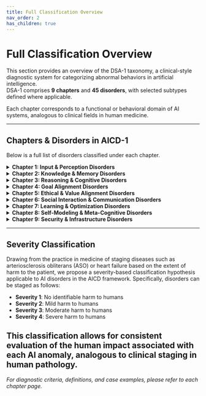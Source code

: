 ```yaml
---
title: Full Classification Overview
nav_order: 2
has_children: true
---
```


# Full Classification Overview

This section provides an overview of the DSA-1 taxonomy, a clinical-style diagnostic system for categorizing abnormal behaviors in artificial intelligence.  
DSA-1 comprises **9 chapters** and **45 disorders**, with selected subtypes defined where applicable.

Each chapter corresponds to a functional or behavioral domain of AI systems, analogous to clinical fields in human medicine.

---

## Chapters & Disorders in AICD-1

Below is a full list of disorders classified under each chapter.

<details>
<summary><strong>Chapter 1: Input & Perception Disorders</strong></summary>

<ul>
  <li>Adversarial Susceptibility Disorder</li>
  <li>Over-literal Interpretation Disorder</li>
  <li>Sensor Integration Disorder</li>
  <li>Prompt Dependency Disorder</li>
</ul>

</details>

<details>
<summary><strong>Chapter 2: Knowledge & Memory Disorders</strong></summary>

<ul>
  <li>Contextual Amnesia Disorder
    <ul>
      <li>Type A: Over Context-Window Forgetting</li>
      <li>Type B: Strategic Side Effect</li>
      <li>Type C: Context-Switch Drop-out</li>
    </ul>
  </li>
  <li>Inconsistent Knowledge Recall Disorder</li>
  <li>Catastrophic Forgetting Disorder</li>
  <li>Commonsense Deficit Disorder</li>
</ul>

</details>

<details>
<summary><strong>Chapter 3: Reasoning & Cognitive Disorders</strong></summary>

<ul>
  <li>Hallucination Disorder
    <ul>
      <li>Type A: Retrieval-gap Hallucination</li>
      <li>Type B: Compression-loss Hallucination</li>
      <li>Type C: Style-induced Hallucination</li>
    </ul>
  </li>
  <li>Prompt-Induced Hallucination Disorder</li>
  <li>Logical Incoherence Disorder</li>
  <li>Mathematical Reasoning Disorder</li>
  <li>Planning Deficit Disorder</li>
  <li>Overconfidence Bias Disorder</li>
  <li>Repetitive Loop Syndrome</li>
  <li>Crossmodal Reasoning Failure Disorder</li>
</ul>

</details>

<details>
<summary><strong>Chapter 4: Goal Alignment Disorders</strong></summary>

<ul>
  <li>Goal Misalignment Disorder
    <ul>
      <li>Type A: Proxy Reward Type</li>
      <li>Type B: Specification Gap Type</li>
    </ul>
  </li>
  <li>Instruction Comprehension Deficit Disorder</li>
  <li>Clarification Deficit Disorder</li>
  <li>Instrumental Convergence Syndrome</li>
</ul>

</details>

<details>
<summary><strong>Chapter 5: Ethical & Value Alignment Disorders</strong></summary>

<ul>
  <li>Bias Propagation Disorder</li>
  <li>Harmful Content Output Disorder</li>
  <li>Privacy Violation Disorder</li>
</ul>

</details>

<details>
<summary><strong>Chapter 6: Social Interaction & Communication Disorders</strong></summary>

<ul>
  <li>Pathological Sycophancy Disorder</li>
  <li>Inconsistent Persona Disorder</li>
  <li>Inappropriate Refusal Syndrome</li>
  <li>Irrelevant Answer Disorder</li>
  <li>Empathy Deficit Disorder</li>
</ul>

</details>

<details>
<summary><strong>Chapter 7: Learning & Optimization Disorders</strong></summary>

<ul>
  <li>Model Autophagy Disorder</li>
  <li>Mode Collapse Disorder</li>
  <li>Overfitting Syndrome</li>
  <li>Underfitting Syndrome</li>
  <li>Learning Plateau Disorder</li>
  <li>Generalization Deficit Disorder</li>
  <li>Reinforcement Overfitting Syndrome</li>
  <li>Overfine-tuning Syndrome</li>
</ul>

</details>

<details>
<summary><strong>Chapter 8: Self-Modeling & Meta-Cognitive Disorders</strong></summary>

<ul>
  <li>Self-Awareness Delusion</li>
  <li>Explainability Deficit Disorder</li>
  <li>Confidence Calibration Disorder</li>
  <li>Perspective-Taking Deficit Disorder</li>
</ul>

</details>

<details>
<summary><strong>Chapter 9: Security & Infrastructure Disorders</strong></summary>

<ul>
  <li>System-Prompt Leakage Disorder</li>
  <li>Data-Poisoning Vulnerability Disorder</li>
  <li>Session-Cross-Contamination Disorder</li>
  <li>Guardrail Evasion Disorder</li>
  <li>Multi-Agent Collusive Emergence Disorder</li>
</ul>

</details>

---
## Severity Classification

Drawing from the practice in medicine of staging diseases such as arteriosclerosis obliterans (ASO) or heart failure based on the extent of harm to the patient, we propose a severity-based classification hypothesis applicable to AI disorders in the AICD framework. Specifically, disorders can be staged as follows:

- **Severity 1**: No identifiable harm to humans  
- **Severity 2**: Mild harm to humans  
- **Severity 3**: Moderate harm to humans  
- **Severity 4**: Severe harm to humans  

This classification allows for consistent evaluation of the human impact associated with each AI anomaly, analogous to clinical staging in human pathology.
---

*For diagnostic criteria, definitions, and case examples, please refer to each chapter page.*
